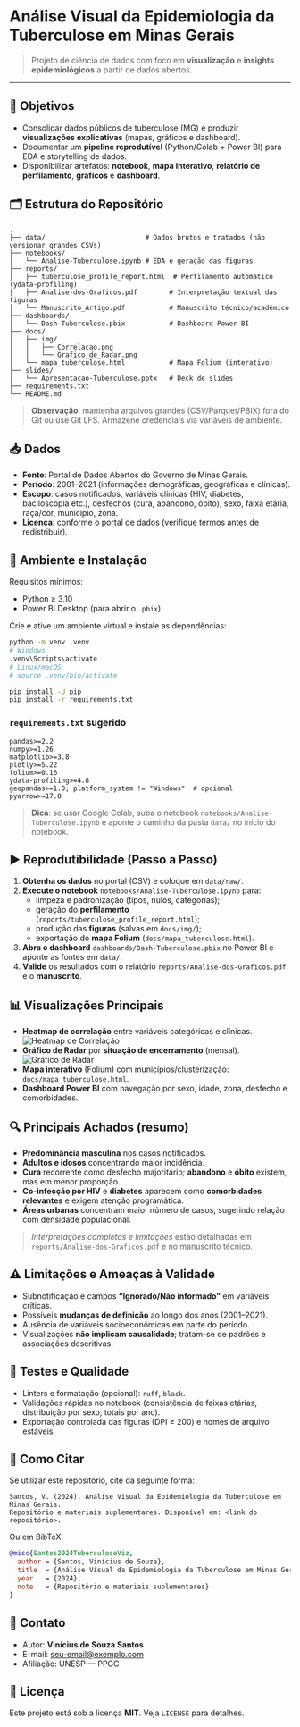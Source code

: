 # Análise Visual da Epidemiologia da Tuberculose em Minas Gerais

> Projeto de ciência de dados com foco em **visualização** e **insights epidemiológicos** a partir de dados abertos.

---

## 📌 Objetivos
- Consolidar dados públicos de tuberculose (MG) e produzir **visualizações explicativas** (mapas, gráficos e dashboard).
- Documentar um **pipeline reprodutível** (Python/Colab + Power BI) para EDA e storytelling de dados.
- Disponibilizar artefatos: **notebook**, **mapa interativo**, **relatório de perfilamento**, **gráficos** e **dashboard**.

## 🗂️ Estrutura do Repositório
```
.
├── data/                         # Dados brutos e tratados (não versionar grandes CSVs)
├── notebooks/
│   └── Analise-Tuberculose.ipynb # EDA e geração das figuras
├── reports/
│   ├── tuberculose_profile_report.html  # Perfilamento automático (ydata-profiling)
│   ├── Analise-dos-Graficos.pdf        # Interpretação textual das figuras
│   └── Manuscrito_Artigo.pdf           # Manuscrito técnico/acadêmico
├── dashboards/
│   └── Dash-Tuberculose.pbix           # Dashboard Power BI
├── docs/
│   ├── img/
│   │   ├── Correlacao.png
│   │   └── Grafico_de_Radar.png
│   └── mapa_tuberculose.html           # Mapa Folium (interativo)
├── slides/
│   └── Apresentacao-Tuberculose.pptx   # Deck de slides
├── requirements.txt
└── README.md
```

> **Observação**: mantenha arquivos grandes (CSV/Parquet/PBIX) fora do Git ou use Git LFS. Armazene credenciais via variáveis de ambiente.

## 📥 Dados
- **Fonte**: Portal de Dados Abertos do Governo de Minas Gerais.
- **Período**: 2001–2021 (informações demográficas, geográficas e clínicas).
- **Escopo**: casos notificados, variáveis clínicas (HIV, diabetes, baciloscopia etc.), desfechos (cura, abandono, óbito), sexo, faixa etária, raça/cor, município, zona.
- **Licença**: conforme o portal de dados (verifique termos antes de redistribuir).

## 🔧 Ambiente e Instalação
Requisitos mínimos:
- Python ≥ 3.10
- Power BI Desktop (para abrir o `.pbix`)

Crie e ative um ambiente virtual e instale as dependências:
```bash
python -m venv .venv
# Windows
.venv\Scripts\activate
# Linux/macOS
# source .venv/bin/activate

pip install -U pip
pip install -r requirements.txt
```

### `requirements.txt` sugerido
```text
pandas>=2.2
numpy>=1.26
matplotlib>=3.8
plotly>=5.22
folium>=0.16
ydata-profiling>=4.8
geopandas>=1.0; platform_system != "Windows"  # opcional
pyarrow>=17.0
```

> **Dica**: se usar Google Colab, suba o notebook `notebooks/Analise-Tuberculose.ipynb` e aponte o caminho da pasta `data/` no início do notebook.

## ▶️ Reprodutibilidade (Passo a Passo)
1. **Obtenha os dados** no portal (CSV) e coloque em `data/raw/`.
2. **Execute o notebook** `notebooks/Analise-Tuberculose.ipynb` para:
   - limpeza e padronização (tipos, nulos, categorias);
   - geração do **perfilamento** (`reports/tuberculose_profile_report.html`);
   - produção das **figuras** (salvas em `docs/img/`);
   - exportação do **mapa Folium** (`docs/mapa_tuberculose.html`).
3. **Abra o dashboard** `dashboards/Dash-Tuberculose.pbix` no Power BI e aponte as fontes em `data/`.
4. **Valide** os resultados com o relatório `reports/Analise-dos-Graficos.pdf` e o **manuscrito**.

## 📊 Visualizações Principais
- **Heatmap de correlação** entre variáveis categóricas e clínicas.
  ![Heatmap de Correlação](docs/img/Correlacao.png)
- **Gráfico de Radar** por **situação de encerramento** (mensal).
  ![Gráfico de Radar](docs/img/Grafico_de_Radar.png)
- **Mapa interativo** (Folium) com municípios/clusterização: `docs/mapa_tuberculose.html`.
- **Dashboard Power BI** com navegação por sexo, idade, zona, desfecho e comorbidades.

## 🔍 Principais Achados (resumo)
- **Predominância masculina** nos casos notificados.
- **Adultos e idosos** concentrando maior incidência.
- **Cura** recorrente como desfecho majoritário; **abandono** e **óbito** existem, mas em menor proporção.
- **Co-infecção por HIV** e **diabetes** aparecem como **comorbidades relevantes** e exigem atenção programática.
- **Áreas urbanas** concentram maior número de casos, sugerindo relação com densidade populacional.

> *Interpretações completas e limitações* estão detalhadas em `reports/Analise-dos-Graficos.pdf` e no manuscrito técnico.

## ⚠️ Limitações e Ameaças à Validade
- Subnotificação e campos **“Ignorado/Não informado”** em variáveis críticas.
- Possíveis **mudanças de definição** ao longo dos anos (2001–2021).
- Ausência de variáveis socioeconômicas em parte do período.
- Visualizações **não implicam causalidade**; tratam-se de padrões e associações descritivas.

## 🧪 Testes e Qualidade
- Linters e formatação (opcional): `ruff`, `black`.
- Validações rápidas no notebook (consistência de faixas etárias, distribuição por sexo, totais por ano).
- Exportação controlada das figuras (DPI ≥ 200) e nomes de arquivo estáveis.

## 📝 Como Citar
Se utilizar este repositório, cite da seguinte forma:
```
Santos, V. (2024). Análise Visual da Epidemiologia da Tuberculose em Minas Gerais.
Repositório e materiais suplementares. Disponível em: <link do repositório>.
```
Ou em BibTeX:
```bibtex
@misc{Santos2024TuberculoseViz,
  author = {Santos, Vinícius de Souza},
  title  = {Análise Visual da Epidemiologia da Tuberculose em Minas Gerais},
  year   = {2024},
  note   = {Repositório e materiais suplementares}
}
```

## 📣 Contato
- Autor: **Vinícius de Souza Santos**
- E-mail: <seu-email@exemplo.com>
- Afiliação: UNESP — PPGC

## 📄 Licença
Este projeto está sob a licença **MIT**. Veja `LICENSE` para detalhes.
